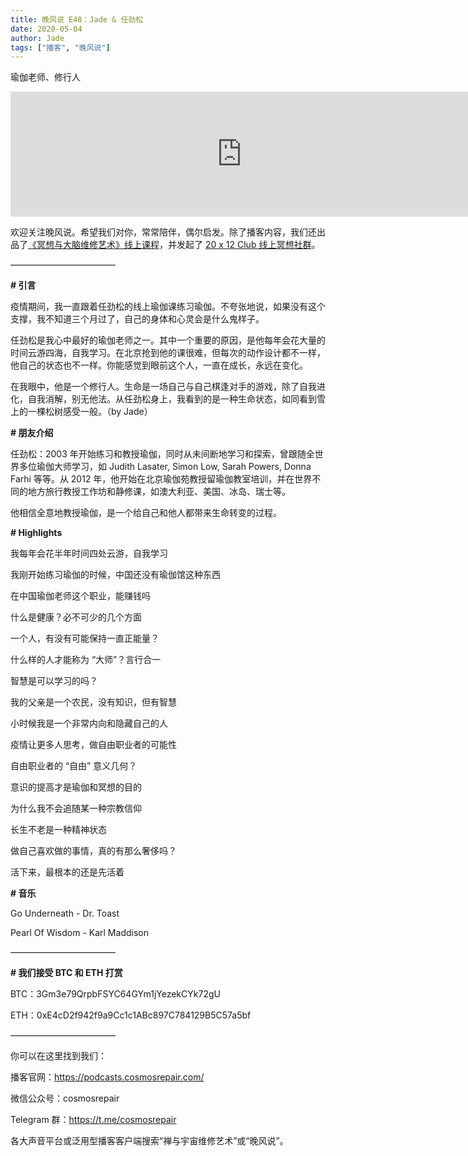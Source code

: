 ```yaml
---
title: 晚风说 E48：Jade & 任劲松
date: 2020-05-04
author: Jade
tags: ["播客", "晚风说"]
---
```


瑜伽老师、修行人

<!--more-->

<iframe src="https://fireside.fm/player/v2/trfV16OE+_cANAwuI?theme=light" width="740" height="200" frameborder="0" scrolling="no"></iframe>


欢迎关注晚风说。希望我们对你，常常陪伴，偶尔启发。除了播客内容，我们还出品了[《冥想与大脑维修艺术》线上课程](https://mp.weixin.qq.com/s?__biz=MzA5Nzk4MDMxMg==&mid=2247484680&idx=1&sn=2a5b8f1e1f1c1e6820adf5cc95d997fe&chksm=9099dfffa7ee56e9408aa248731e3e3e502c984ca1e577decc28d66d458f2e93a600dc6d6b40&scene=21#wechat_redirect)，并发起了 [20 x 12 Club 线上冥想社群](https://mp.weixin.qq.com/s?__biz=MzA5Nzk4MDMxMg==&mid=2247484834&idx=1&sn=ebd2c537b12e63baef2e9eaac505c26b&chksm=9099df55a7ee5643ab84485931d52082bbb2a6ee7078bdd536faf2cbbcb7bb22783aeaf13d4b&scene=21#wechat_redirect)。

————————————

**# 引言**

疫情期间，我一直跟着任劲松的线上瑜伽课练习瑜伽。不夸张地说，如果没有这个支撑，我不知道三个月过了，自己的身体和心灵会是什么鬼样子。

任劲松是我心中最好的瑜伽老师之一。其中一个重要的原因，是他每年会花大量的时间云游四海，自我学习。在北京抢到他的课很难，但每次的动作设计都不一样，他自己的状态也不一样。你能感觉到眼前这个人，一直在成长，永远在变化。

在我眼中，他是一个修行人。生命是一场自己与自己棋逢对手的游戏，除了自我进化，自我消解，别无他法。从任劲松身上，我看到的是一种生命状态，如同看到雪上的一棵松树感受一般。（by Jade）

**# 朋友介绍**

任劲松：2003 年开始练习和教授瑜伽，同时从未间断地学习和探索，曾跟随全世界多位瑜伽大师学习，如 Judith Lasater, Simon Low, Sarah Powers, Donna Farhi 等等。从 2012 年，他开始在北京瑜伽苑教授留瑜伽教室培训，并在世界不同的地方旅行教授工作坊和静修课，如澳大利亚、美国、冰岛、瑞士等。

他相信全意地教授瑜伽，是一个给自己和他人都带来生命转变的过程。

**# Highlights**

我每年会花半年时间四处云游，自我学习

我刚开始练习瑜伽的时候，中国还没有瑜伽馆这种东西

在中国瑜伽老师这个职业，能赚钱吗

什么是健康？必不可少的几个方面

一个人，有没有可能保持一直正能量？

什么样的人才能称为 “大师”？言行合一

智慧是可以学习的吗？

我的父亲是一个农民，没有知识，但有智慧

小时候我是一个非常内向和隐藏自己的人

疫情让更多人思考，做自由职业者的可能性

自由职业者的 “自由” 意义几何？

意识的提高才是瑜伽和冥想的目的

为什么我不会追随某一种宗教信仰

长生不老是一种精神状态

做自己喜欢做的事情，真的有那么奢侈吗？

活下来，最根本的还是先活着

**# 音乐**

Go Underneath - Dr. Toast

Pearl Of Wisdom - Karl Maddison

————————————

**# 我们接受 BTC 和 ETH 打赏**

BTC：3Gm3e79QrpbFSYC64GYm1jYezekCYk72gU

ETH：0xE4cD2f942f9a9Cc1c1ABc897C784129B5C57a5bf

————————————

你可以在这里找到我们：

播客官网：https://podcasts.cosmosrepair.com/

微信公众号：cosmosrepair

Telegram 群：https://t.me/cosmosrepair

各大声音平台或泛用型播客客户端搜索“禅与宇宙维修艺术”或“晚风说”。

